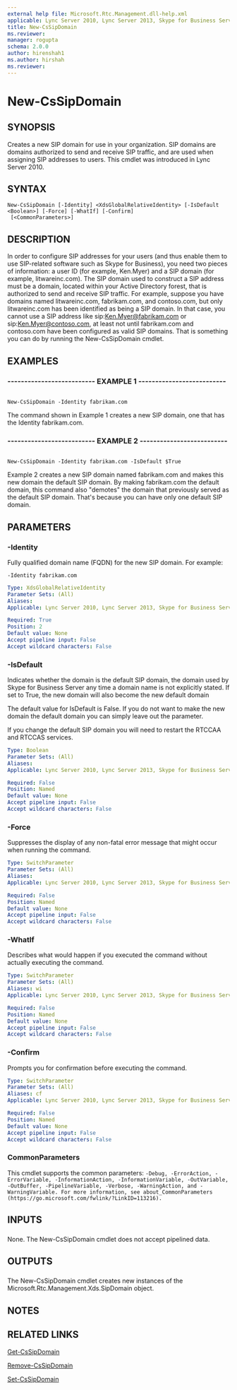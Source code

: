 ```yaml
---
external help file: Microsoft.Rtc.Management.dll-help.xml
applicable: Lync Server 2010, Lync Server 2013, Skype for Business Server 2015, Skype for Business Server 2019
title: New-CsSipDomain
ms.reviewer: 
manager: rogupta
schema: 2.0.0
author: hirenshah1
ms.author: hirshah
ms.reviewer:
---
```


# New-CsSipDomain

## SYNOPSIS

Creates a new SIP domain for use in your organization.
SIP domains are domains authorized to send and receive SIP traffic, and are used when assigning SIP addresses to users.
This cmdlet was introduced in Lync Server 2010.



## SYNTAX

```
New-CsSipDomain [-Identity] <XdsGlobalRelativeIdentity> [-IsDefault <Boolean>] [-Force] [-WhatIf] [-Confirm]
 [<CommonParameters>]
```

## DESCRIPTION

In order to configure SIP addresses for your users (and thus enable them to use SIP-related software such as Skype for Business), you need two pieces of information: a user ID (for example, Ken.Myer) and a SIP domain (for example, litwareinc.com).
The SIP domain used to construct a SIP address must be a domain, located within your Active Directory forest, that is authorized to send and receive SIP traffic.
For example, suppose you have domains named litwareinc.com, fabrikam.com, and contoso.com, but only litwareinc.com has been identified as being a SIP domain.
In that case, you cannot use a SIP address like sip:Ken.Myer@fabrikam.com or sip:Ken.Myer@contoso.com, at least not until fabrikam.com and contoso.com have been configured as valid SIP domains.
That is something you can do by running the New-CsSipDomain cmdlet.



## EXAMPLES

### -------------------------- EXAMPLE 1 -------------------------- 
```

New-CsSipDomain -Identity fabrikam.com
```

The command shown in Example 1 creates a new SIP domain, one that has the Identity fabrikam.com.


### -------------------------- EXAMPLE 2 -------------------------- 
```

New-CsSipDomain -Identity fabrikam.com -IsDefault $True
```

Example 2 creates a new SIP domain named fabrikam.com and makes this new domain the default SIP domain.
By making fabrikam.com the default domain, this command also "demotes" the domain that previously served as the default SIP domain.
That's because you can have only one default SIP domain.


## PARAMETERS

### -Identity

Fully qualified domain name (FQDN) for the new SIP domain.
For example:

`-Identity fabrikam.com`



```yaml
Type: XdsGlobalRelativeIdentity
Parameter Sets: (All)
Aliases: 
Applicable: Lync Server 2010, Lync Server 2013, Skype for Business Server 2015, Skype for Business Server 2019

Required: True
Position: 2
Default value: None
Accept pipeline input: False
Accept wildcard characters: False
```

### -IsDefault

Indicates whether the domain is the default SIP domain, the domain used by Skype for Business Server any time a domain name is not explicitly stated.
If set to True, the new domain will also become the new default domain

The default value for IsDefault is False.
If you do not want to make the new domain the default domain you can simply leave out the parameter.

If you change the default SIP domain you will need to restart the RTCCAA and RTCCAS services.



```yaml
Type: Boolean
Parameter Sets: (All)
Aliases: 
Applicable: Lync Server 2010, Lync Server 2013, Skype for Business Server 2015, Skype for Business Server 2019

Required: False
Position: Named
Default value: None
Accept pipeline input: False
Accept wildcard characters: False
```

### -Force
Suppresses the display of any non-fatal error message that might occur when running the command.

```yaml
Type: SwitchParameter
Parameter Sets: (All)
Aliases: 
Applicable: Lync Server 2010, Lync Server 2013, Skype for Business Server 2015, Skype for Business Server 2019

Required: False
Position: Named
Default value: None
Accept pipeline input: False
Accept wildcard characters: False
```

### -WhatIf
Describes what would happen if you executed the command without actually executing the command.

```yaml
Type: SwitchParameter
Parameter Sets: (All)
Aliases: wi
Applicable: Lync Server 2010, Lync Server 2013, Skype for Business Server 2015, Skype for Business Server 2019

Required: False
Position: Named
Default value: None
Accept pipeline input: False
Accept wildcard characters: False
```

### -Confirm
Prompts you for confirmation before executing the command.

```yaml
Type: SwitchParameter
Parameter Sets: (All)
Aliases: cf
Applicable: Lync Server 2010, Lync Server 2013, Skype for Business Server 2015, Skype for Business Server 2019

Required: False
Position: Named
Default value: None
Accept pipeline input: False
Accept wildcard characters: False
```

### CommonParameters
This cmdlet supports the common parameters: `-Debug, -ErrorAction, -ErrorVariable, -InformationAction, -InformationVariable, -OutVariable, -OutBuffer, -PipelineVariable, -Verbose, -WarningAction, and -WarningVariable. For more information, see about_CommonParameters (https://go.microsoft.com/fwlink/?LinkID=113216).`

## INPUTS

###  
None.
The New-CsSipDomain cmdlet does not accept pipelined data.

## OUTPUTS


###  
The New-CsSipDomain cmdlet creates new instances of the Microsoft.Rtc.Management.Xds.SipDomain object.

## NOTES

## RELATED LINKS

[Get-CsSipDomain](Get-CsSipDomain.md)

[Remove-CsSipDomain](Remove-CsSipDomain.md)

[Set-CsSipDomain](Set-CsSipDomain.md)



